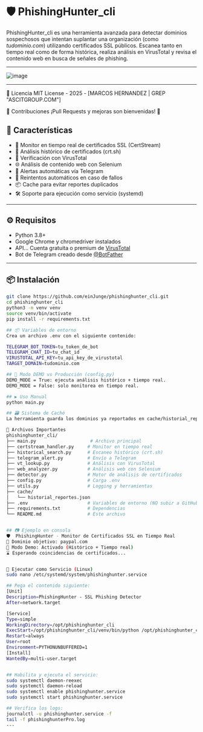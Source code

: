 # 🛡️ PhishingHunter_cli

PhishingHunter_cli es una herramienta avanzada para detectar dominios sospechosos que intentan suplantar una organización (como *tudominio.com*) utilizando certificados SSL públicos. Escanea tanto en tiempo real como de forma histórica, realiza análisis en VirusTotal y revisa el contenido web en busca de señales de phishing.

---
![image](https://github.com/user-attachments/assets/4e72772d-0f2e-49fd-996e-4be092204a70)



---
📄 Licencia
MIT License - 2025 - [MARCOS HERNANDEZ | GREP "ASCITGROUP.COM"]

🤝 Contribuciones
¡Pull Requests y mejoras son bienvenidas! 🙌



## 🚀 Características

- 🔎 Monitor en tiempo real de certificados SSL (CertStream)
- 📜 Análisis histórico de certificados (crt.sh)
- 🧠 Verificación con VirusTotal
- 🌐 Análisis de contenido web con Selenium
- 💬 Alertas automáticas vía Telegram
- 🔁 Reintentos automáticos en caso de fallos
- 📦 Cache para evitar reportes duplicados
- 🛠️ Soporte para ejecución como servicio (systemd)
---


## ⚙️ Requisitos

- Python 3.8+
- Google Chrome y chromedriver instalados
- API... Cuenta gratuita o premium de [VirusTotal](https://virustotal.com)
- Bot de Telegram creado desde [@BotFather](https://t.me/botfather)

---

## 📦 Instalación

```bash
git clone https://github.com/einJunge/phishinghunter_cli.git
cd phishinghunter_cli
python3 -m venv venv
source venv/bin/activate
pip install -r requirements.txt

## 📦 Variables de entorno
Crea un archivo .env con el siguiente contenido:

TELEGRAM_BOT_TOKEN=tu_token_de_bot
TELEGRAM_CHAT_ID=tu_chat_id
VIRUSTOTAL_API_KEY=tu_api_key_de_virustotal
TARGET_DOMAIN=tudominio.com

## 🧪 Modo DEMO vs Producción (config.py)
DEMO_MODE = True: ejecuta análisis histórico + tiempo real.
DEMO_MODE = False: solo monitorea en tiempo real.

## ▶️ Uso Manual
python main.py

## 🗃️ Sistema de Caché
La herramienta guarda los dominios ya reportados en cache/historial_reportes.json, evitando duplicados tanto en modo demo como en producción.

🧰 Archivos Importantes
phishinghunter_cli/
├── main.py                    # Archivo principal
├── certstream_handler.py     # Monitor en tiempo real
├── historical_search.py      # Escaneo histórico (crt.sh)
├── telegram_alert.py         # Envío a Telegram
├── vt_lookup.py              # Análisis con VirusTotal
├── web_analyzer.py           # Análisis web con Selenium
├── detector.py               # Motor de análisis de certificados
├── config.py                 # Carga .env
├── utils.py                  # Logging y herramientas
├── cache/
│   └── historial_reportes.json
├── .env                      # Variables de entorno (NO subir a GitHub)
├── requirements.txt          # Dependencias
└── README.md                 # Este archivo


## 📷 Ejemplo en consola
🛡️  PhishingHunter - Monitor de Certificados SSL en Tiempo Real
🎯 Dominio objetivo: paypal.com
🔧 Modo Demo: Activado (Histórico + Tiempo real)
⌛ Esperando coincidencias de certificados...


🧩 Ejecutar como Servicio (Linux)
sudo nano /etc/systemd/system/phishinghunter.service

## Pega el contenido siguiente:
[Unit]
Description=PhishingHunter - SSL Phishing Detector
After=network.target

[Service]
Type=simple
WorkingDirectory=/opt/phishinghunter_cli
ExecStart=/opt/phishinghunter_cli/venv/bin/python /opt/phishinghunter_cli/main.py
Restart=always
User=root
Environment=PYTHONUNBUFFERED=1
[Install]
WantedBy=multi-user.target


## Habilita y ejecuta el servicio:
sudo systemctl daemon-reexec
sudo systemctl daemon-reload
sudo systemctl enable phishinghunter.service
sudo systemctl start phishinghunter.service

## Verifica los logs:
journalctl -u phishinghunter.service -f
tail -f phishinghunterPro.log
---
